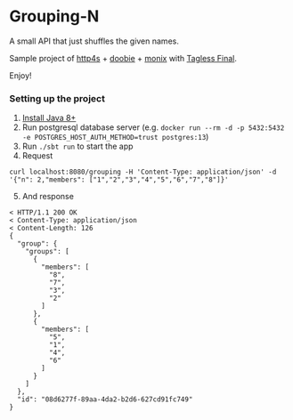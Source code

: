 # Grouping-N

A small API that just shuffles the given names.

Sample project of [http4s](https://http4s.org/) + [doobie](https://github.com/tpolecat/doobie) + [monix](https://monix.io/)
with [Tagless Final](http://homes.sice.indiana.edu/ccshan/tagless/jfp.pdf).

Enjoy!

### Setting up the project

1. [Install Java 8+](https://jdk.java.net/)
1. Run postgresql database server (e.g. `docker run --rm -d -p 5432:5432 -e POSTGRES_HOST_AUTH_METHOD=trust postgres:13`)
1. Run `./sbt run` to start the app
1. Request 
```
curl localhost:8080/grouping -H 'Content-Type: application/json' -d '{"n": 2,"members": ["1","2","3","4","5","6","7","8"]}'
```
5. And response
```
< HTTP/1.1 200 OK
< Content-Type: application/json
< Content-Length: 126
{
  "group": {
    "groups": [
      {
        "members": [
          "8",
          "7",
          "3",
          "2"
        ]
      },
      {
        "members": [
          "5",
          "1",
          "4",
          "6"
        ]
      }
    ]
  },
  "id": "08d6277f-89aa-4da2-b2d6-627cd91fc749"
}

```
